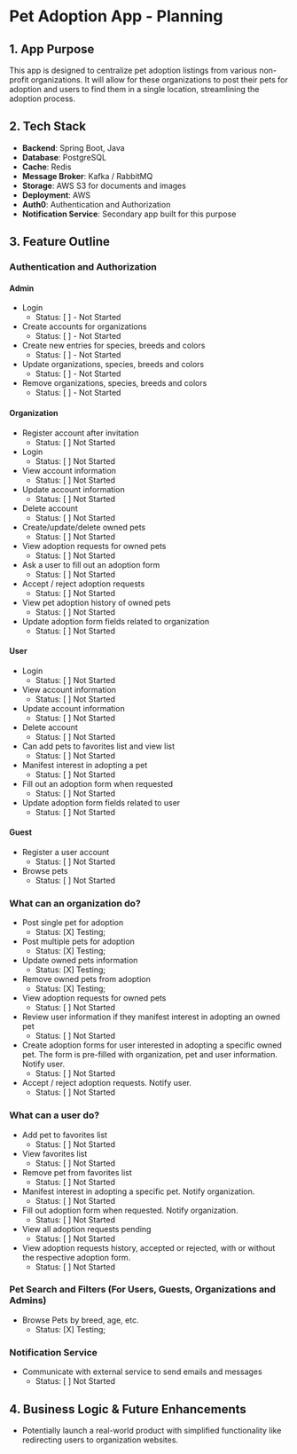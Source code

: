 # Pet Adoption App - Planning

## 1. App Purpose
This app is designed to centralize pet adoption listings from various non-profit organizations. 
It will allow for these organizations to post their pets for adoption and users to find them in a single location, streamlining the adoption process.

## 2. Tech Stack
- **Backend**: Spring Boot, Java
- **Database**: PostgreSQL
- **Cache**: Redis
- **Message Broker**: Kafka / RabbitMQ
- **Storage**: AWS S3 for documents and images
- **Deployment**: AWS
- **Auth0**: Authentication and Authorization
- **Notification Service**: Secondary app built for this purpose

## 3. Feature Outline

### Authentication and Authorization
#### Admin
- Login
  - Status: [ ]  - Not Started
- Create accounts for organizations
  - Status: [ ]  - Not Started
- Create new entries for species, breeds and colors
  - Status: [ ]  - Not Started
- Update organizations, species, breeds and colors
    - Status: [ ]  - Not Started
- Remove organizations, species, breeds and colors
  - Status: [ ]  - Not Started
#### Organization
- Register account after invitation
  - Status: [ ] Not Started
- Login
  - Status: [ ] Not Started
- View account information
  - Status: [ ] Not Started
- Update account information
  - Status: [ ] Not Started
- Delete account
  - Status: [ ] Not Started
- Create/update/delete owned pets
  - Status: [ ] Not Started
- View adoption requests for owned pets
  - Status: [ ] Not Started
- Ask a user to fill out an adoption form
  - Status: [ ] Not Started
- Accept / reject adoption requests
  - Status: [ ] Not Started
- View pet adoption history of owned pets
  - Status: [ ] Not Started
- Update adoption form fields related to organization
  - Status: [ ] Not Started
#### User
- Login
    - Status: [ ] Not Started
- View account information
  - Status: [ ] Not Started
- Update account information
  - Status: [ ] Not Started
- Delete account
    - Status: [ ] Not Started
- Can add pets to favorites list and view list
  - Status: [ ] Not Started
- Manifest interest in adopting a pet
  - Status: [ ] Not Started
- Fill out an adoption form when requested
  - Status: [ ] Not Started 
- Update adoption form fields related to user
  - Status: [ ] Not Started
#### Guest
- Register a user account
  - Status: [ ] Not Started
- Browse pets
  - Status: [ ] Not Started

### What can an organization do?
- Post single pet for adoption
  - Status: [X] Testing;
- Post multiple pets for adoption
  - Status: [X] Testing;
- Update owned pets information
  - Status: [X] Testing;
- Remove owned pets from adoption
  - Status: [X] Testing;
- View adoption requests for owned pets
  - Status: [ ] Not Started
- Review user information if they manifest interest in adopting an owned pet
  - Status: [ ] Not Started
- Create adoption forms for user interested in adopting a specific owned pet. The form is pre-filled with organization, pet and user information. Notify user.
  - Status: [ ] Not Started
- Accept / reject adoption requests. Notify user.
  - Status: [ ] Not Started

### What can a user do?
- Add pet to favorites list
  - Status: [ ] Not Started
- View favorites list
  - Status: [ ] Not Started
- Remove pet from favorites list
  - Status: [ ] Not Started
- Manifest interest in adopting a specific pet. Notify organization.
  - Status: [ ] Not Started
- Fill out adoption form when requested. Notify organization.
  - Status: [ ] Not Started
- View all adoption requests pending
  - Status: [ ] Not Started
- View adoption requests history, accepted or rejected, with or without the respective adoption form.
  - Status: [ ] Not Started

### Pet Search and Filters (For Users, Guests, Organizations and Admins)
- Browse Pets by breed, age, etc.
  - Status: [X] Testing;

### Notification Service
- Communicate with external service to send emails and messages
  - Status: [ ] Not Started

## 4. Business Logic & Future Enhancements
- Potentially launch a real-world product with simplified functionality like redirecting users to organization websites.

